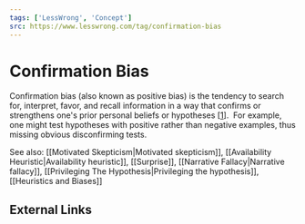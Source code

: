 ```yaml
---
tags: ['LessWrong', 'Concept']
src: https://www.lesswrong.com/tag/confirmation-bias
---
```


# Confirmation Bias
Confirmation bias (also known as positive bias) is the tendency to search for, interpret, favor, and recall information in a way that confirms or strengthens one's prior personal beliefs or hypotheses [[1](https://en.wikipedia.org/wiki/Confirmation_bias)].  For example, one might test hypotheses with positive rather than negative examples, thus missing obvious disconfirming tests.

See also: [[Motivated Skepticism|Motivated skepticism]], [[Availability Heuristic|Availability heuristic]], [[Surprise]], [[Narrative Fallacy|Narrative fallacy]], [[Privileging The Hypothesis|Privileging the hypothesis]], [[Heuristics and Biases]]

## External Links
